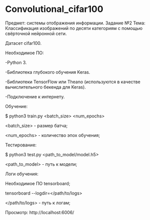 # Convolutional_cifar100
Предмет: системы отображения информации. Задание №2
Тема: Классификация изображений по десяти категориям с помощью свёрточной нейронной сети.

Датасет cifar100.

Необходимое ПО:

-Python 3.

-Библиотека глубокого обучения Keras.

-Библиотеки TensorFlow или Theano (используются в качестве вычислительного бекенда для Keras).

-Подключение к интернету.

Обучение:

$ python3 train.py <batch_size> <num_epochs>

<batch_size> - размер батча;

<num_epochs> - количество эпох обучения;

Тестирование:

$ python3 test.py <path_to_model/model.h5>

<path_to_model> - путь к модели;

Логи обучения:

Необходимое ПО tensorboard;

tensorboard --logdir=</path/to/logs>

</path/to/logs> - путь к логам;

Просмотр: http://localhost:6006/
